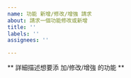 ```yaml
---
name: 功能 新增/修改/增強 請求
about: 請求一個功能修改或新增
title: ''
labels: ''
assignees: ''

---
```


** 詳細描述想要添 加/修改/增強 的功能 **
